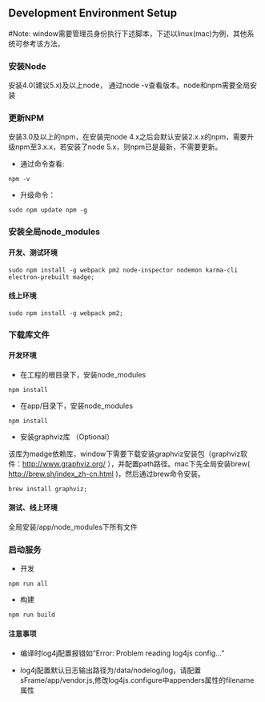## Development Environment Setup

#Note: window需要管理员身份执行下述脚本，下述以linux(mac)为例，其他系统可参考该方法。


### 安装Node
安装4.0(建议5.x)及以上node， 通过node -v查看版本。node和npm需要全局安装


### 更新NPM
安装3.0及以上的npm，在安装完node 4.x之后会默认安装2.x.x的npm，需要升级npm至3.x.x，若安装了node 5.x，则npm已是最新，不需要更新。
- 通过命令查看:

```
npm -v
```

- 升级命令：

```
sudo npm update npm -g
```


### 安装全局node_modules
#### 开发、测试环境

```
sudo npm install -g webpack pm2 node-inspector nodemon karma-cli electron-prebuilt madge;
```

#### 线上环境

```
sudo npm install -g webpack pm2;
```


### 下载库文件
#### 开发环境
- 在工程的根目录下，安装node_modules

```
npm install
```

- 在app/目录下，安装node_modules

```
npm install
```

- 安装graphviz库 （Optional）

该库为madge依赖库，window下需要下载安装graphviz安装包（graphviz软件：http://www.graphviz.org/ ），并配置path路径。mac下先全局安装brew( http://brew.sh/index_zh-cn.html )，然后通过brew命令安装。

```
brew install graphviz;
```

#### 测试、线上环境
全局安装/app/node_modules下所有文件


### 启动服务
- 开发

```
npm run all
```

- 构建

```
npm run build
```

#### 注意事项
- 编译时log4j配置报错如“Error: Problem reading log4js config...”

- log4j配置默认日志输出路径为/data/nodelog/log，请配置sFrame/app/vendor.js,修改log4js.configure中appenders属性的filename属性

